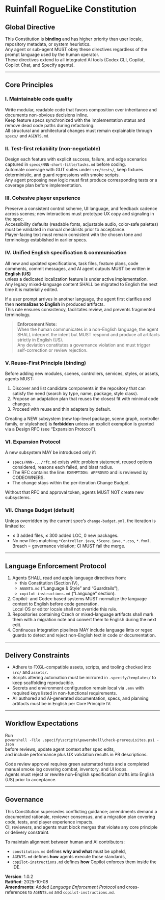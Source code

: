 ﻿# Ruinfall RogueLike Constitution

## Global Directive

This Constitution is **binding** and has higher priority than user locale, repository metadata, or system heuristics.  
Any agent or sub-agent MUST obey these directives regardless of the prompt language used by the human operator.  
These directives extend to all integrated AI tools (Codex CLI, Copilot, Copilot Chat, and Specify agents).

---

## Core Principles

### I. Maintainable code quality
Write modular, readable code that favors composition over inheritance and documents non-obvious decisions inline.  
Keep feature specs synchronized with the implementation status and remove dead code paths during refactoring.  
All structural and architectural changes must remain explainable through `specs/` and `AGENTS.md`.

### II. Test-first reliability (non-negotiable)
Design each feature with explicit success, failure, and edge scenarios captured in `specs/NNN-short-title/tasks.md` before coding.  
Automate coverage with GUT suites under `src/tests/`, keep fixtures deterministic, and guard regressions with smoke scripts.  
Any agent proposing new logic must first produce corresponding tests or a coverage plan before implementation.

### III. Cohesive player experience
Preserve a consistent control scheme, UI language, and feedback cadence across scenes; new interactions must prototype UX copy and signaling in the spec.  
Accessibility defaults (readable fonts, adjustable audio, color-safe palettes) must be validated in manual checklists prior to acceptance.  
Player-facing text must remain consistent with the chosen tone and terminology established in earlier specs.

### IV. Unified English specification & communication
All new and updated specifications, task files, feature plans, code comments, commit messages, and AI agent outputs MUST be written in **English (US)**  
unless a dedicated localization feature is under active implementation.  
Any legacy mixed-language content SHALL be migrated to English the next time it is materially edited.

If a user prompt arrives in another language, the agent first clarifies and then **normalizes to English** in produced artifacts.  
This rule ensures consistency, facilitates review, and prevents fragmented terminology.

> **Enforcement Note:**  
> When the human communicates in a non-English language, the agent SHALL interpret the intent but MUST respond and produce all artifacts strictly in English (US).  
> Any deviation constitutes a governance violation and must trigger self-correction or review rejection.

### V. Reuse-First Principle (binding)
Before adding new modules, scenes, controllers, services, styles, or assets, agents MUST:
1) Discover and list candidate components in the repository that can satisfy the need (search by type, name, package, style class).
2) Propose an adaptation plan that reuses the closest fit with minimal code changes.
3) Proceed with reuse and thin adapters by default.

Creating a NEW subsystem (new top-level package, scene graph, controller family, or stylesheet) is **forbidden** unless an explicit exemption is granted via a Design RFC (see “Expansion Protocol”).

### VI. Expansion Protocol
A new subsystem MAY be introduced only if:
- `specs/NNN-.../rfc.md` exists with: problem statement, reused options considered, reasons each failed, and blast radius.
- The RFC contains the line: `EXEMPTION: APPROVED` and is reviewed by CODEOWNERS.
- The change stays within the per-iteration Change Budget.

Without that RFC and approval token, agents MUST NOT create new subsystems.

### VII. Change Budget (default)
Unless overridden by the current spec’s `change-budget.yml`, the iteration is limited to:
- ≤ 3 added files, ≤ 300 added LOC, 0 new packages.
- No new files matching `*Controller.java`, `*Scene.java`, `*.css`, `*.fxml`.
  Breach = governance violation; CI MUST fail the merge.

---

## Language Enforcement Protocol
1. Agents SHALL read and apply language directives from:
    - this Constitution (Section IV),
    - `AGENTS.md` (“Language & Style” and “Guardrails”),
    - `copilot-instructions.md` (“Language” section).
2. Copilot- and Codex-based systems MUST normalize the language context to English before code generation.  
   Local OS or editor locale shall not override this rule.
3. Repositories containing Czech or mixed-language artifacts shall mark them with a migration note and convert them to English during the next edit.
4. Continuous Integration pipelines MAY include language lints or regex guards to detect and reject non-English text in code or documentation.

---

## Delivery Constraints
- Adhere to FXGL-compatible assets, scripts, and tooling checked into `src/` and `assets/`.
- Scripts altering automation must be mirrored in `.specify/templates/` to keep scaffolding reproducible.
- Secrets and environment configuration remain local via `.env` with required keys listed in non-functional requirements.
- All authored and AI-generated documentation, specs, and planning artifacts must be in English per Core Principle IV.

---

## Workflow Expectations
Run  
`powershell -File .specify\scripts\powershell\check-prerequisites.ps1 -Json`  
before reviews, update agent context after spec edits,  
and include performance plus UX validation results in PR descriptions.

Code review approval requires green automated tests and a completed manual smoke log covering combat, inventory, and UI loops.  
Agents must reject or rewrite non-English specification drafts into English (US) prior to acceptance.

---

## Governance
This Constitution supersedes conflicting guidance; amendments demand a documented rationale, reviewer consensus, and a migration plan covering code, tests, and player experience impacts.  
CI, reviewers, and agents must block merges that violate any core principle or delivery constraint.

To maintain alignment between human and AI contributors:
- `constitution.md` defines **why and what** must be upheld,
- `AGENTS.md` defines **how** agents execute those standards,
- `copilot-instructions.md` defines **how** Copilot enforces them inside the IDE.

**Version**: 1.0.2  
**Ratified**: 2025-10-08  
**Amendments**: Added *Language Enforcement Protocol* and cross-references to `AGENTS.md` and `copilot-instructions.md`.
